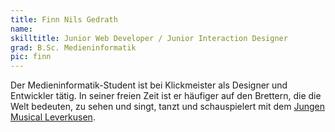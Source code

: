 ```yaml
---
title: Finn Nils Gedrath
name:
skilltitle: Junior Web Developer / Junior Interaction Designer
grad: B.Sc. Medieninformatik
pic: finn
---
```


Der Medieninformatik-Student ist bei Klickmeister als Designer und Entwickler tätig. In seiner freien Zeit ist er häufiger auf den Brettern, die die Welt bedeuten, zu sehen und singt, tanzt und schauspielert mit dem [Jungen Musical Leverkusen](https://www.jungesmusical.de/).
